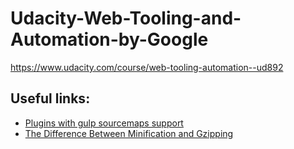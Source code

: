 # Udacity-Web-Tooling-and-Automation-by-Google
https://www.udacity.com/course/web-tooling-automation--ud892

## Useful links:
  - [Plugins with gulp sourcemaps support](https://github.com/gulp-sourcemaps/gulp-sourcemaps/wiki/Plugins-with-gulp-sourcemaps-support)
  - [The Difference Between Minification and Gzipping](https://css-tricks.com/the-difference-between-minification-and-gzipping/)